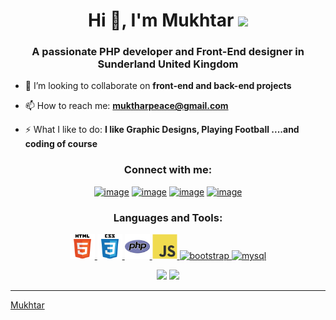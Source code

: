 <h1 align="center">Hi 👋, I'm Mukhtar <img height="40" src="https://emoji.gg/assets/emoji/7333-parrotdance.gif"></h1>
<h3 align="center">A passionate PHP developer and Front-End designer in Sunderland United Kingdom 
</h3>

- 👯 I’m looking to collaborate on **front-end and back-end projects**

- 📫 How to reach me: **muktharpeace@gmail.com**

- ⚡ What I like to do: **I like Graphic Designs, Playing Football ....and coding of course**

<h3 align="center">Connect with me:</h3>
<div align="center">

[![image](https://img.shields.io/badge/LinkedIn-0077B5?style=for-the-badge&logo=linkedin&logoColor=white)](https://www.linkedin.com/in/mukhtar-abdussalam-5662138a)
[![image](https://img.shields.io/badge/Instagram-E4405F?style=for-the-badge&logo=instagram&logoColor=white)](https://www.instagram.com/mukh.salam/)
[![image](https://img.shields.io/badge/Twitter-1DA1F2?style=for-the-badge&logo=twitter&logoColor=white)](https://twitter.com/mukhty89)
[![image](https://img.shields.io/badge/Gmail-D14836?style=for-the-badge&logo=gmail&logoColor=white)](mailto:mukhtarpeace@gmail.com)
  
</div>

<h3 align="center">Languages and Tools:</h3>

<p align="center"> 
  <a href="https://www.w3.org/html/" target="_blank"> 
    <img src="https://raw.githubusercontent.com/devicons/devicon/master/icons/html5/html5-original-wordmark.svg" alt="html5" width="40" height="40"/> 
  </a>
  <a href="https://www.w3schools.com/css/" target="_blank"> 
    <img src="https://raw.githubusercontent.com/devicons/devicon/master/icons/css3/css3-original-wordmark.svg" alt="css3" width="40" height="40"/> 
  </a> 
  <a href="https://www.php.net" target="_blank"> 
    <img src="https://raw.githubusercontent.com/devicons/devicon/master/icons/php/php-original.svg" alt="php" width="40" height="40"/> 
  </a>  
  <a href="https://developer.mozilla.org/en-US/docs/Web/JavaScript" target="_blank"> 
    <img src="https://raw.githubusercontent.com/devicons/devicon/master/icons/javascript/javascript-original.svg" alt="javascript" width="40" height="40"/> 
  </a> 
  <a href="https://getbootstrap.com/" target="_blank"> 
            <img src="https://cdn.jsdelivr.net/gh/devicons/devicon/icons/bootstrap/bootstrap-original.svg" alt="bootstrap" width="40" height="40"/> 
  </a>
  <a href="https://mysql.com/" target="_blank"> 
            <img src="https://cdn.jsdelivr.net/gh/devicons/devicon/icons/mysql/mysql-original.svg" alt="mysql" width="40" height="40"/>
   </a>    
</p>

<p align= "center">
  <img height= "150" src="https://github-readme-stats.vercel.app/api?username=Upstairs89&theme=react&show_icons=true&include_all_commits=true" />
  <img height= "150" src="https://github-readme-stats.vercel.app/api/top-langs/?username=Upstairs89&theme=react&layout=compact" />
</p>

------

[Mukhtar](https://github.com/Upstairs89)
